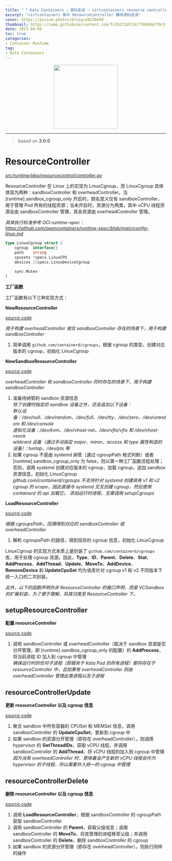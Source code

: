 ```yaml
---
title: "「 Kata Containers 」源码走读 — virtcontainers resource controller"
excerpt: "virtcontainers 库中 ResourceController 模块源码走读"
cover: https://picsum.photos/0?sig=20230409
thumbnail: https://camo.githubusercontent.com/fc2b272df13c770b08a779c5f96690946039c45998b1bb439eb193b3fcd829ab/68747470733a2f2f7777772e6f70656e737461636b2e6f72672f6173736574732f6b6174612f6b6174612d766572746963616c2d6f6e2d77686974652e706e67
date: 2023-04-09
toc: true
categories:
- Container Runtime
tag:
- Kata Containers
---
```


<div align=center><img width="200" style="border: 0px" src="https://katacontainers.io/static/logo-a1e2d09ad097b3fc8536cb77aa615c42.svg"></div>

------

> based on **3.0.0**

# ResourceController

*<u>src/runtime/pkg/resourcecontrol/controller.go</u>*

ResourceController 在 Linux 上的实现为 LinuxCgroup，而 LinuxCgroup 具体体现为两种：sandboxController 和 overheadController。当 [runtime].sandbox_cgroup_only 开启时，顾名思义仅有 sandboxController，用于管理 Pod 所有的线程资源；当未开启时，资源分为两类，其中 vCPU 线程资源会由 sandboxController 管理，其余资源由 overheadController 管理。

*具体执行标准参考 OCI runtime-spec：https://github.com/opencontainers/runtime-spec/blob/main/config-linux.md*

```go
type LinuxCgroup struct {
	cgroup  interface{}
	path    string
	cpusets *specs.LinuxCPU
	devices []specs.LinuxDeviceCgroup

	sync.Mutex
}
```

**工厂函数**

工厂函数有以下三种实现方式：

**NewResourceController**

[source code](https://github.com/kata-containers/kata-containers/blob/3.0.0/src/runtime/pkg/resourcecontrol/cgroups.go#L133)

*用于构建 overheadController 或仅 sandboxController 存在的场景下，用于构建 sandboxController*

1. 简单调用 `github.com/containerd/cgroups`，根据 cgroup 的类型，创建对应版本的 cgroup，初始化 LinuxCgroup

**NewSandboxResourceController**

[source code](https://github.com/kata-containers/kata-containers/blob/3.0.0/src/runtime/pkg/resourcecontrol/cgroups.go#L168)

*overheadController 和 sandboxController 同时存在的场景下，用于构建 sandboxController*

1. 准备待纳管的 sandbox 资源信息<br>*除了创建时指定的 sandbox 设备之外，还会追加以下设备：*<br>*默认设备：/dev/null、/dev/random、/dev/full、/dev/tty、/dev/zero、/dev/urandom 和 /dev/console*<br>*虚拟化设备：/dev/kvm、/dev/vhost-net、/dev/vfio/vfio 和 /dev/vhost-vsock*<br>*wildcard 设备（通过手动指定 major、minor、access 和 type 属性构造的设备）：tuntap、/dev/pts 等*
2. 如果 cgroup 不是由 systemd 纳管（通过 cgroupPath 格式判断）或者 [runtime].sandbox_cgroup_only 为 false，则以第一种工厂函数流程处理；否则，调用 systemd 创建对应版本的 cgroup，加载 cgroup，追加 sandbox 资源信息，初始化 LinuxCgroup<br>*github.com/containerd/cgroups 不支持针对 systemd 创建具有 v1 和 v2 cgroup 的 scope，因此直接与 systemd 交互创建 cgroup，然后使用 containerd 的 api 加载它。 添加运行时进程，无需调用 setupCgroups*

**LoadResourceController**

[source code](https://github.com/kata-containers/kata-containers/blob/3.0.0/src/runtime/pkg/resourcecontrol/cgroups.go#L229)

*根据 cgroupsPath，回溯得到对应的 sandboxController 或 overheadController*

1. 解析 cgroupsPath 的路径，得到现存的 cgroup 信息，初始化 LinuxCgroup

LinuxCgroup 的实现方式本质上是封装了 `github.com/containerd/cgroups ` 库，用于处理 cgroup 资源。因此，**Type**、**ID**、**Parent**、**Delete**、**Stat**、**AddProcess**、**AddThread**、**Update**、**MoveTo**、**AddDevice**、**RemoveDevice** 和 **UpdateCpuSet** 均为该库针对 cgroup v1 和 v2 不同版本下统一入口的二次封装。

*此外，以下的函数声明并非 ResourceController 的接口声明，而是 VCSandbox 的扩展封装，为了便于理解，将其归类至 ResourceController 下。*

## setupResourceController

**配置 resourceController**

[source code](https://github.com/kata-containers/kata-containers/blob/3.0.0/src/runtime/virtcontainers/sandbox.go#L2275)

1. 调用 sandboxController 或 overheadController（取决于 sandbox 资源是否分开管理，即 [runtime].sandbox_cgroup_only 的配置）的 **AddProcess**，将当前进程 ID 加入到 cgroup 中管理<br>*确保运行时的任何子进程（即服务于 Kata Pod 的所有进程）都将存在于 resourceController 中，且如果有 overheadController 则由 overheadController 管理此类进程以及子进程*

## resourceControllerUpdate

**更新 resourceController 以及 cgroup 信息**

[source code](https://github.com/kata-containers/kata-containers/blob/3.0.0/src/runtime/virtcontainers/sandbox.go#L2191)

1. 聚合 sandbox 中所有容器的 CPUSet 和 MEMSet 信息，调用 sandboxController 的 **UpdateCpuSet**，更新到 cgroup 中
2. 如果 sandbox 的资源分开管理（即存在 overheadController），则调用 hypervisor 的 **GetThreadIDs**，获取 vCPU 线程，并调用 sandboxController 的 **AddThread**，将 vCPU 线程的加入到 cgroup 中管理<br>*因为当有 overheadController 时，意味着会产生新的 vCPU 线程会作为 hypervisor 的子线程，所以需要并入统一的 cgroup 中管理*

## resourceControllerDelete

**删除 resourceController 以及 cgroup 信息**

[source code](https://github.com/kata-containers/kata-containers/blob/3.0.0/src/runtime/virtcontainers/sandbox.go#L2216)

1. 调用 **LoadResourceController**，根据 sandboxController 的 cgroupPath 获取 sandboxController
2. 调用 sandboxController 的 **Parent**，获取父级信息；调用 sandboxController 的 **MoveTo**，将其管理的进程移至父级；并调用 sandboxController 的 **Delete**，删除 sandboxController 的 cgroup
3. 如果 sandbox 的资源分开管理（即存在 overheadController），则执行同样的操作
